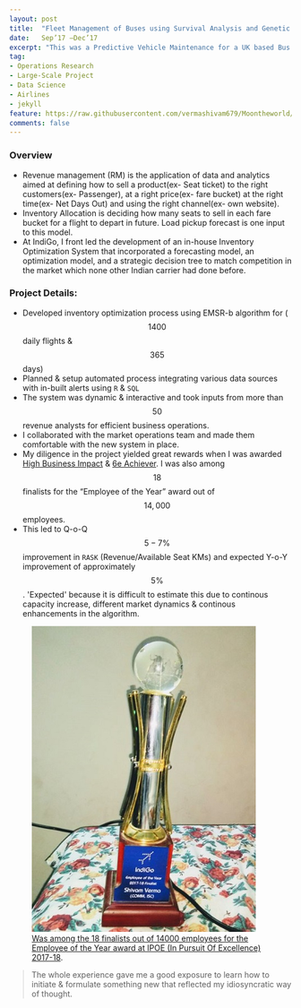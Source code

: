 ```yaml
---
layout: post
title:  "Fleet Management of Buses using Survival Analysis and Genetic Algorithm"
date:   Sep’17 –Dec’17
excerpt: "This was a Predictive Vehicle Maintenance for a UK based Bus Transportation Company"
tag:
- Operations Research 
- Large-Scale Project
- Data Science
- Airlines
- jekyll
feature: https://raw.githubusercontent.com/vermashivam679/Moontheworld/master/assets/img/Predictive-Maintenance-Strategies.png
comments: false
---
```


### Overview  
- Revenue management (RM) is the application of data and analytics aimed at defining how to sell a product(ex- Seat ticket) to the right customers(ex- Passenger), at a right price(ex- fare bucket) at the right time(ex- Net Days Out) and using the right channel(ex- own website).  
- Inventory Allocation is deciding how many seats to sell in each fare bucket for a flight to depart in future. Load pickup forecast is one input to this model.  
- At IndiGo, I front led the development of an in-house Inventory Optimization System that incorporated a forecasting model, an optimization model, and a strategic decision tree to match competition in the market which none other Indian carrier had done before.  

### Project Details:  

- Developed inventory optimization process using EMSR-b algorithm for ($$1400$$ daily flights & $$365$$ days)  
- Planned & setup automated process integrating various data sources with in-built alerts using `R` & `SQL`  
- The system was dynamic & interactive and took inputs from more than $$50$$ revenue analysts for efficient business operations.  
- I collaborated with the market operations team and made them comfortable with the new system in place.  
- My diligence in the project yielded great rewards when I was awarded [High Business Impact](https://raw.githubusercontent.com/vermashivam679/Moontheworld/master/assets/img/6e_High_Business_Impact.jpg) & [6e Achiever](https://raw.githubusercontent.com/vermashivam679/Moontheworld/master/assets/img/RMNext_6e_achiever.jpg). I was also among $$18$$ finalists for the “Employee of the Year” award out of $$14,000$$ employees.  
- This led to Q-o-Q $$5-7\%$$ improvement in `RASK` (Revenue/Available Seat KMs) and expected Y-o-Y improvement of approximately $$5\%$$. 'Expected' because it is difficult to estimate this due to continous capacity increase, different market dynamics & continous enhancements in the algorithm.  

<figure>
	<a href="https://raw.githubusercontent.com/vermashivam679/Moontheworld/master/assets/img/EmployeeOfTheYear_IndiGo.jpg"><img src="https://raw.githubusercontent.com/vermashivam679/Moontheworld/master/assets/img/EmployeeOfTheYear_IndiGo.jpg"></a>
  <figcaption><a href="https://raw.githubusercontent.com/vermashivam679/Moontheworld/master/assets/img/EmployeeOfTheYear_IndiGo.jpg" title="Was among the 18 finalists out of 14000 employees for the Employee of the Year award at IPOE (In Pursuit Of Excellence) 2017-18">Was among the 18 finalists out of 14000 employees for the Employee
of the Year award at IPOE (In Pursuit Of Excellence) 2017-18</a>.</figcaption>
</figure>



> The whole experience gave me a good exposure to learn how to initiate & formulate something new that reflected my idiosyncratic way of thought.  


